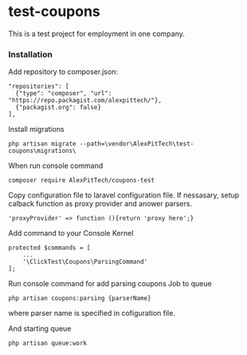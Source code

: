 # test-coupons
This is a test project for employment in one company.  

### Installation

Add repository to composer.json:


    "repositories": [
      {"type": "composer", "url": "https://repo.packagist.com/alexpittech/"},
      {"packagist.org": false}
    ],

Install migrations

    php artisan migrate --path=\vendor\AlexPitTech\test-coupons\migrations\

When run console command

    composer require AlexPitTech/coupons-test

Copy configuration file to laravel configuration file. If nessasary, setup calback function as proxy provider and anower parsers.

    'proxyProvider' => function (){return 'proxy here';}

Add command to your Console Kernel 

    protected $commands = [
        ...
        '\ClickTest\Coupons\ParsingCommand'
    ];

Run console command for add parsing coupons Job to queue

    php artisan coupons:parsing {parserName}

where parser name is specified in cofiguration file.

And starting queue

    php artisan queue:work

    
